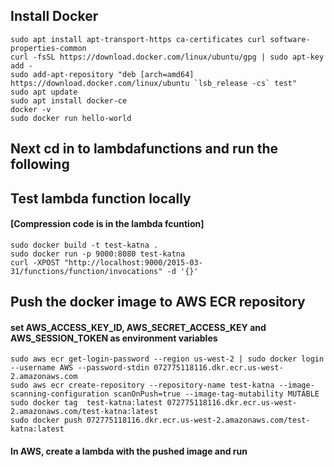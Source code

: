 ## Install Docker

```
sudo apt install apt-transport-https ca-certificates curl software-properties-common 
curl -fsSL https://download.docker.com/linux/ubuntu/gpg | sudo apt-key add - 
sudo add-apt-repository "deb [arch=amd64] https://download.docker.com/linux/ubuntu `lsb_release -cs` test" 
sudo apt update 
sudo apt install docker-ce 
docker -v 
sudo docker run hello-world 
```

## Next cd in to lambdafunctions and run the following

## Test lambda function locally
#### [Compression code is in the lambda fcuntion]
```
sudo docker build -t test-katna . 
sudo docker run -p 9000:8080 test-katna 
curl -XPOST "http://localhost:9000/2015-03-31/functions/function/invocations" -d '{}'
```

## Push the docker image to AWS ECR repository
#### set AWS_ACCESS_KEY_ID, AWS_SECRET_ACCESS_KEY and AWS_SESSION_TOKEN as environment variables
```
sudo aws ecr get-login-password --region us-west-2 | sudo docker login --username AWS --password-stdin 072775118116.dkr.ecr.us-west-2.amazonaws.com
sudo aws ecr create-repository --repository-name test-katna --image-scanning-configuration scanOnPush=true --image-tag-mutability MUTABLE
sudo docker tag  test-katna:latest 072775118116.dkr.ecr.us-west-2.amazonaws.com/test-katna:latest
sudo docker push 072775118116.dkr.ecr.us-west-2.amazonaws.com/test-katna:latest  
```

#### In AWS, create a lambda with the pushed image and run


